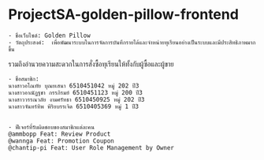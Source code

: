 # ProjectSA-golden-pillow-frontend
    - ชื่อเว็บไซต์: Golden Pillow
    - วัตถุประสงค์:  เพื่อพัฒนาระบบในการจัดการบันทึกรายได้และจำหน่ายทุเรียนอย่างเป็นระบบและมีประสิทธิภาพมากขึ้น 
รวมถึงอำนวยความสะดวกในการสั่งซื้อทุเรียนให้ทั้งกับผู้ซื้อและผู้ขาย 
   
    - ชื่อสมาชิก:
    นางสาวอโณทัย บุณยเสนา 6510451042 หมู่ 202 ปี3
    นางสาวอาณัฏฐชา กรรภิรมย์ 6510451123 หมู่ 200 ปี3
    นางสาววรรณวลัย งามศรัทธา 6510450925 หมู่ 202 ปี3
    นางสาวจันทร์ทิพ พิริยบรรเจิด 6510405369 หมู่ 1 ปี3


    - ฟีเจอร์ที่รับผิดชอบของสมาชิกแต่ละคน
    @ammbopp Feat: Review Product
    @wannga Feat: Promotion Coupon
    @chantip-pi Feat: User Role Management by Owner

